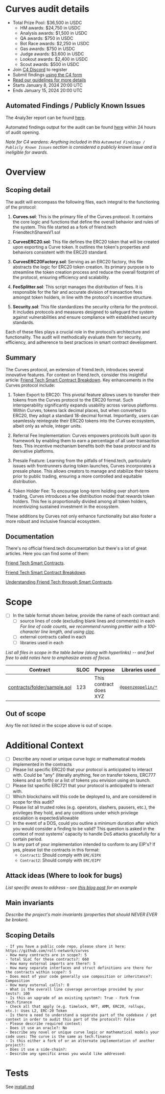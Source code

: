 
# Curves audit details
- Total Prize Pool: $36,500 in USDC
  - HM awards: $24,750 in USDC
  - Analysis awards: $1,500 in USDC
  - QA awards: $750 in USDC
  - Bot Race awards: $2,250 in USDC
  - Gas awards: $750 in USDC
  - Judge awards: $3,600 in USDC
  - Lookout awards: $2,400 in USDC
  - Scout awards: $500 in USDC
- Join [C4 Discord](https://discord.gg/code4rena) to register
- Submit findings [using the C4 form](https://code4rena.com/contests/2024-01-curves/submit)
- [Read our guidelines for more details](https://docs.code4rena.com/roles/wardens)
- Starts January 8, 2024 20:00 UTC
- Ends January 15, 2024 20:00 UTC

## Automated Findings / Publicly Known Issues

The 4naly3er report can be found [here](https://github.com/code-423n4/2024-01-curves/blob/main/4naly3er-report.md).

Automated findings output for the audit can be found [here](https://github.com/code-423n4/2024-01-curves/blob/main/bot-report.md) within 24 hours of audit opening.

_Note for C4 wardens: Anything included in this `Automated Findings / Publicly Known Issues` section is considered a publicly known issue and is ineligible for awards._


# Overview


## Scoping detail

The audit will encompass the following files, each integral to the functioning of the protocol:

1. **Curves.sol**: This is the primary file of the Curves protocol. It contains the core logic and functions that define the overall behavior and rules of the system. This file started as a fork of friend.tech FriendtechSharesV1.sol

2. **CurvesERC20.sol**: This file defines the ERC20 token that will be created upon exporting a Curve token. It outlines the token's properties and behaviors consistent with the ERC20 standard.

3. **CurvesERC20Factory.sol**: Serving as an ERC20 factory, this file abstracts the logic for ERC20 token creation. Its primary purpose is to streamline the token creation process and reduce the overall footprint of the protocol, ensuring efficiency and scalability.

4. **FeeSplitter.sol**: This script manages the distribution of fees. It is responsible for the fair and accurate division of transaction fees amongst token holders, in line with the protocol's incentive structure.

5. **Security.sol**: This file standardizes the security criteria for the protocol. It includes protocols and measures designed to safeguard the system against vulnerabilities and ensure compliance with established security standards.

Each of these files plays a crucial role in the protocol’s architecture and functionality. The audit will methodically evaluate them for security, efficiency, and adherence to best practices in smart contract development.

## Summary

The Curves protocol, an extension of friend.tech, introduces several innovative features. For context on friend.tech, consider this insightful article: [Friend Tech Smart Contract Breakdown](https://medium.com/valixconsulting/friend-tech-smart-contract-breakdown-c5588ae3a1cf). Key enhancements in the Curves protocol include:

1. Token Export to ERC20: This pivotal feature allows users to transfer their tokens from the Curves protocol to the ERC20 format. Such interoperability significantly expands usability across various platforms. Within Curves, tokens lack decimal places, but when converted to ERC20, they adopt a standard 18-decimal format. Importantly, users can seamlessly reintegrate their ERC20 tokens into the Curves ecosystem, albeit only as whole, integer units.

2. Referral Fee Implementation: Curves empowers protocols built upon its framework by enabling them to earn a percentage of all user transaction fees. This incentive mechanism benefits both the base protocol and its derivative platforms.

3. Presale Feature: Learning from the pitfalls of friend.tech, particularly issues with frontrunners during token launches, Curves incorporates a presale phase. This allows creators to manage and stabilize their tokens prior to public trading, ensuring a more controlled and equitable distribution.

4. Token Holder Fee: To encourage long-term holding over short-term trading, Curves introduces a fee distribution model that rewards token holders. This fee is proportionally divided among all token holders, incentivizing sustained investment in the ecosystem.

These additions by Curves not only enhance functionality but also foster a more robust and inclusive financial ecosystem.

## Documentation
There's no official friend.tech documentation but there's a lot of great articles. Here you can find some of them:

[Friend Tech Smart Contracts](https://basescan.org/address/0xcf205808ed36593aa40a44f10c7f7c2f67d4a4d4#code). 

[Friend Tech Smart Contract Breakdown](https://medium.com/valixconsulting/friend-tech-smart-contract-breakdown-c5588ae3a1cf). 

[Understanding Friend Tech through Smart Contracts](https://ada-d.medium.com/understanding-friend-tech-through-smart-contracts-edac5d98cd49). 



# Scope


- [ ] In the table format shown below, provide the name of each contract and:
  - [ ] source lines of code (excluding blank lines and comments) in each *For line of code counts, we recommend running prettier with a 100-character line length, and using [cloc](https://github.com/AlDanial/cloc).* 
  - [ ] external contracts called in each
  - [ ] libraries used in each

*List all files in scope in the table below (along with hyperlinks) -- and feel free to add notes here to emphasize areas of focus.*

| Contract | SLOC | Purpose | Libraries used |  
| ----------- | ----------- | ----------- | ----------- |
| [contracts/folder/sample.sol](https://github.com/code-423n4/repo-name/blob/contracts/folder/sample.sol) | 123 | This contract does XYZ | [`@openzeppelin/*`](https://openzeppelin.com/contracts/) |

## Out of scope

Any file not listed in the scope above is out of scope.

# Additional Context

- [ ] Describe any novel or unique curve logic or mathematical models implemented in the contracts
- [ ] Please list specific ERC20 that your protocol is anticipated to interact with. Could be "any" (literally anything, fee on transfer tokens, ERC777 tokens and so forth) or a list of tokens you envision using on launch.
- [ ] Please list specific ERC721 that your protocol is anticipated to interact with.
- [ ] Which blockchains will this code be deployed to, and are considered in scope for this audit?
- [ ] Please list all trusted roles (e.g. operators, slashers, pausers, etc.), the privileges they hold, and any conditions under which privilege escalation is expected/allowable
- [ ] In the event of a DOS, could you outline a minimum duration after which you would consider a finding to be valid? This question is asked in the context of most systems' capacity to handle DoS attacks gracefully for a certain period.
- [ ] Is any part of your implementation intended to conform to any EIP's? If yes, please list the contracts in this format: 
  - `Contract1`: Should comply with `ERC/EIPX`
  - `Contract2`: Should comply with `ERC/EIPY`

## Attack ideas (Where to look for bugs)
*List specific areas to address - see [this blog post](https://medium.com/code4rena/the-security-council-elections-within-the-arbitrum-dao-a-comprehensive-guide-aa6d001aae60#9adb) for an example*

## Main invariants
*Describe the project's main invariants (properties that should NEVER EVER be broken).*

## Scoping Details 

```
- If you have a public code repo, please share it here: https://github.com/roll-network/curves  
- How many contracts are in scope?: 5   
- Total SLoC for these contracts?: 660  
- How many external imports are there?: 5  
- How many separate interfaces and struct definitions are there for the contracts within scope?: 5  
- Does most of your code generally use composition or inheritance?: Composition   
- How many external calls?: 0   
- What is the overall line coverage percentage provided by your tests?: 100
- Is this an upgrade of an existing system?: True - Fork from tech.finance
- Check all that apply (e.g. timelock, NFT, AMM, ERC20, rollups, etc.): Uses L2, ERC-20 Token 
- Is there a need to understand a separate part of the codebase / get context in order to audit this part of the protocol?: False   
- Please describe required context:   
- Does it use an oracle?: No
- Describe any novel or unique curve logic or mathematical models your code uses: The curve is the same as tech.finance 
- Is this either a fork of or an alternate implementation of another project?:   
- Does it use a side-chain?:
- Describe any specific areas you would like addressed:
```

# Tests

See [install.md](https://github.dev/code-423n4/2024-01-curves/tree/main/install.md)